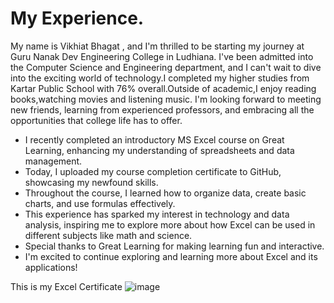 # My Experience. 
My name is Vikhiat Bhagat , and I'm thrilled to be starting my journey at Guru Nanak Dev Engineering College in Ludhiana. I've been admitted into the Computer Science and Engineering department, and I can't wait to dive into the exciting world of technology.I completed my higher studies from Kartar Public School with 76% overall.Outside of academic,I enjoy reading books,watching movies and listening music. I'm looking forward to meeting new friends, learning from experienced professors, and embracing all the opportunities that college life has to offer.



* I recently completed an introductory MS Excel course on Great Learning, enhancing my understanding of spreadsheets and data management.  
* Today, I uploaded my course completion certificate to GitHub, showcasing my newfound skills.  
* Throughout the course, I learned how to organize data, create basic charts, and use formulas effectively.  
* This experience has sparked my interest in technology and data analysis, inspiring me to explore more about how Excel can be used in different subjects like math and science.   
* Special thanks to Great Learning for making learning fun and interactive.   
* I'm excited to continue exploring and learning more about Excel and its applications!  


This is my Excel Certificate
![image](https://github.com/user-attachments/assets/460cdc9a-cef1-4d96-b91c-ee421e3df20b)


